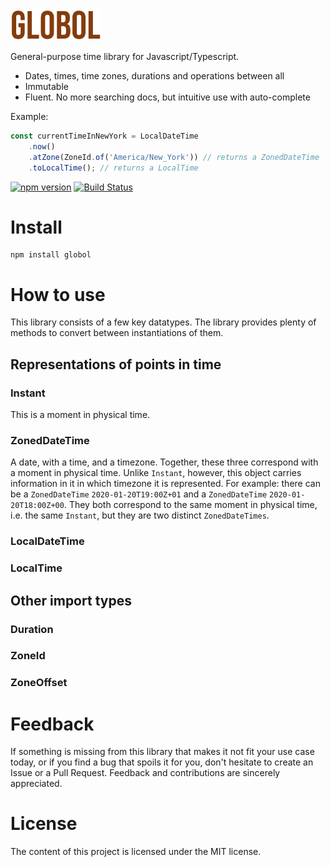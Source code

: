 <img height="50px" src="https://github.com/Artiry/globol/blob/master/logo.png?raw=true">

General-purpose time library for Javascript/Typescript.

* Dates, times, time zones, durations and operations between all
* Immutable
* Fluent. No more searching docs, but intuitive use with auto-complete

Example:

```javascript
const currentTimeInNewYork = LocalDateTime
    .now()
    .atZone(ZoneId.of('America/New_York')) // returns a ZonedDateTime
    .toLocalTime(); // returns a LocalTime
```

[![npm version](https://badge.fury.io/js/globol.svg)](https://badge.fury.io/js/globol)
[![Build Status](https://travis-ci.org/Artiry/globol.svg?branch=master)](https://travis-ci.org/github/Artiry/globol)

# Install

```shell
npm install globol
```

# How to use
This library consists of a few key datatypes. The library provides plenty of methods to convert between instantiations of them.

## Representations of points in time
### Instant
This is a moment in physical time.
### ZonedDateTime
A date, with a time, and a timezone. Together, these three correspond with a moment in physical time. Unlike `Instant`, however, this object carries information in it in which timezone it is represented. For example: there can be a `ZonedDateTime` `2020-01-20T19:00Z+01` and a `ZonedDateTime` `2020-01-20T18:00Z+00`. They both correspond to the same moment in physical time, i.e. the same `Instant`, but they are two distinct `ZonedDateTimes`.
### LocalDateTime
### LocalTime

## Other import types
### Duration
### ZoneId
### ZoneOffset

# Feedback

If something is missing from this library that makes it not fit your use case today, or if you find a bug that spoils
it for you, don't hesitate to create an Issue or a Pull Request. Feedback and contributions are sincerely appreciated.


# License

The content of this project is licensed under the MIT license.
